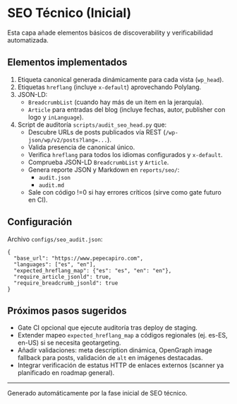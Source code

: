 # SEO Técnico (Inicial)

Esta capa añade elementos básicos de discoverability y verificabilidad automatizada.

## Elementos implementados

1. Etiqueta canonical generada dinámicamente para cada vista (`wp_head`).
2. Etiquetas `hreflang` (incluye `x-default`) aprovechando Polylang.
3. JSON-LD:
   - `BreadcrumbList` (cuando hay más de un ítem en la jerarquía).
   - `Article` para entradas del blog (incluye fechas, autor, publisher con logo y `inLanguage`).
4. Script de auditoría `scripts/audit_seo_head.py` que:
   - Descubre URLs de posts publicados vía REST (`/wp-json/wp/v2/posts?lang=...`).
   - Valida presencia de canonical único.
   - Verifica `hreflang` para todos los idiomas configurados y `x-default`.
   - Comprueba JSON-LD `BreadcrumbList` y `Article`.
   - Genera reporte JSON y Markdown en `reports/seo/`:
     - `audit.json`
     - `audit.md`
   - Sale con código !=0 si hay errores críticos (sirve como gate futuro en CI).

## Configuración
Archivo `configs/seo_audit.json`:
```jsonc
{
  "base_url": "https://www.pepecapiro.com",
  "languages": ["es", "en"],
  "expected_hreflang_map": {"es": "es", "en": "en"},
  "require_article_jsonld": true,
  "require_breadcrumb_jsonld": true
}
```

## Próximos pasos sugeridos
- Gate CI opcional que ejecute auditoría tras deploy de staging.
- Extender mapeo `expected_hreflang_map` a códigos regionales (ej. es-ES, en-US) si se necesita geotargeting.
- Añadir validaciones: meta description dinámica, OpenGraph image fallback para posts, validación de `alt` en imágenes destacadas.
- Integrar verificación de estatus HTTP de enlaces externos (scanner ya planificado en roadmap general).

---
Generado automáticamente por la fase inicial de SEO técnico.
